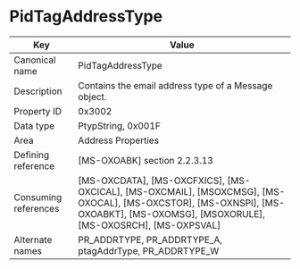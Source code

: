 # PidTagAddressType

| Key | Value |
|---|---|
| Canonical name | PidTagAddressType |
| Description | Contains the email address type of a Message object. |
| Property ID | 0x3002 |
| Data type | PtypString, 0x001F |
| Area | Address Properties |
| Defining reference | [MS-OXOABK] section 2.2.3.13 |
| Consuming references | [MS-OXCDATA], [MS-OXCFXICS], [MS-OXCICAL], [MS-OXCMAIL], [MSOXCMSG], [MS-OXOCAL], [MS-OXCSTOR], [MS-OXNSPI], [MS-OXOABKT], [MS-OXOMSG], [MSOXORULE], [MS-OXOSRCH], [MS-OXPSVAL] |
| Alternate names | PR_ADDRTYPE, PR_ADDRTYPE_A, ptagAddrType, PR_ADDRTYPE_W |

